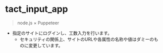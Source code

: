 # tact_input_app

> node.js × Puppeteer

* 指定のサイトにログインし、工数入力を行います。
  * セキュリティの関係上、サイトのURLや各属性の名称や値はダミーのものに変更しています。
